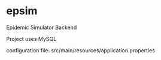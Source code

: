 # epsim
 Epidemic Simulator Backend

Project uses MySQL

configuration file:
src/main/resources/application.properties
